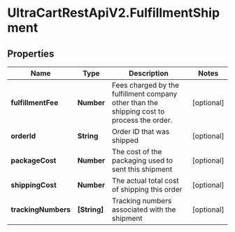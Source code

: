 # UltraCartRestApiV2.FulfillmentShipment

## Properties
Name | Type | Description | Notes
------------ | ------------- | ------------- | -------------
**fulfillmentFee** | **Number** | Fees charged by the fulfillment company other than the shipping cost to process the order. | [optional] 
**orderId** | **String** | Order ID that was shipped | [optional] 
**packageCost** | **Number** | The cost of the packaging used to sent this shipment | [optional] 
**shippingCost** | **Number** | The actual total cost of shipping this order | [optional] 
**trackingNumbers** | **[String]** | Tracking numbers associated with the shipment | [optional] 


